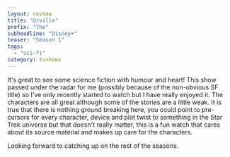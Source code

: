 ```yaml
---
layout: review
title: "Orville"
prefix: "The"
subheadline: "Disney+"
teaser: "Season 1"
tags:
  - "sci-fi"
category: tvshows
---
```

It's great to see some science fiction with humour and heart! This show passed under 
the radar for me (possibly because of the non-obvious SF title) so I've only recently
started to watch but I have really enjoyed it. The characters are all great although
some of the stories are a little weak. It is true that there is nothing ground
breaking here, you could point to pre-cursors for every character, device and
plot twist to something in the Star Trek universe but that doesn't really matter,
this is a fun watch that cares about its source material and makes up care for
the characters. 

Looking forward to catching up on the rest of the seasons.
